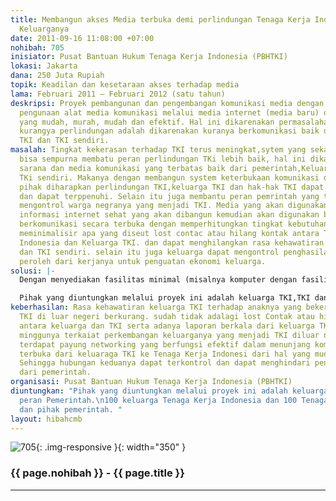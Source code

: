 ```yaml
---
title: Membangun akses Media terbuka demi perlindungan Tenaga Kerja Indonesia dan
  Keluarganya
date: 2011-09-16 11:08:00 +07:00
nohibah: 705
inisiator: Pusat Bantuan Hukum Tenaga Kerja Indonesia (PBHTKI)
lokasi: Jakarta
dana: 250 Juta Rupiah
topik: Keadilan dan kesetaraan akses terhadap media
lama: Februari 2011 – Februari 2012 (satu tahun)
deskripsi: Proyek pembangunan dan pengembangan komunikasi media dengan metode penguatan
  pengunaan alat media komunikasi melalui media internet (media baru) dengan system
  yang mudah, murah, mudah dan efektif. Hal ini dikarenakan permasalahan dasar dari
  kurangya perlindungan adalah dikarenakan kuranya berkomunikasi baik dari pemerintah,keluarga
  TKI dan TKI sendiri.
masalah: Tingkat kekerasan terhadap TKI terus meningkat,sytem yang sekarang belum
  bisa sempurna membatu peran perlindungan TKi lebih baik, hal ini dikarekan adanya
  sarana dan media komunikasi yang terbatas baik dari pemerintah,Keluarag TKI dan
  TKi sendiri. Makanya dengan membangun system keterbukaan komunikasi diantara para
  pihak diharapkan perlindungan TKI,keluarga TKI dan hak-hak TKI dapat terlindungi
  dan dapat terppenuhi. Selain itu juga membantu peran pemrintah yang terkadang lalai
  mengontrol warga negranya yang menjadi TKI. Media yang akan digunakan adlah saluran
  informasi internet sehat yang akan dibangun kemudian akan digunakan bersama untuk
  berkomunikasi secara terbuka dengan memperhitungkan tingkat kebutuhan. dan itu akan
  meminimalisir apa yang diseut lost contac atau hilang kontak antara Tenaga Kerja
  Indonesia dan Keluarga TKI. dan dapat menghilangkan rasa kehawatiran di atara kelaurga
  dan TKI sendiri. selain itu juga keluarga dapat mengontrol penghasilan yang dia
  peroleh dari kerjanya untuk penguatan ekonomi keluarga.
solusi: |-
  Dengan menyediakan fasilitas minimal (misalnya komputer dengan fasilitas modem dan billing internetnya untuk periode tertentu) sehingga digunakan teknologi tepat guna beserta pelatihannya untuk operasional awal. Pemberdayaan berikutnya akan dipantau sambil diberikan masukan hingga dapat mandiri menjalankan aktifitas pemberdayaan.

  Pihak yang diuntungkan melalui proyek ini adalah keluarga TKI,TKI dan peran Pemerintah. 100 keluarga Tenaga Kerja Indonesia dan 100 Tenaga kerja Indonesia dan pihak pemerintah.
keberhasilan: Rasa kehawatiran keluarga TKI terhadap anaknya yang bekerja menjadi
  TKI di luar negeri berkurang. sudah tidak adalagi lost Contak atau hilang kontak
  antara keluarga dan TKI serta adanya laporan berkala dari keluarga TKI disetiap
  minggunya terkaiat perkembangan keluarganya yang menjadi TKI diluar negeri. Bila
  terdapat payung networking yang berfungsi efektif dalam menunjang komunikasi yang
  terbuka dari keluaraga TKI ke Tenaga Kerja Indonesi dari hal yang muda dan cepat.
  Sehingga hubungan keduanya dapat terkontrol dan dapat menghindari pengabain hak
  dari pemerintah.
organisasi: Pusat Bantuan Hukum Tenaga Kerja Indonesia (PBHTKI)
diuntungkan: "Pihak yang diuntungkan melalui proyek ini adalah keluarga TKI,TKI dan
  peran Pemerintah.\n100 keluarga Tenaga Kerja Indonesia dan 100 Tenaga kerja Indonesia
  dan pihak pemerintah. "
layout: hibahcmb
---
```


![705](/static/img/hibahcmb/705.png){: .img-responsive }{: width="350" }

### {{ page.nohibah }} - {{ page.title }}

---
